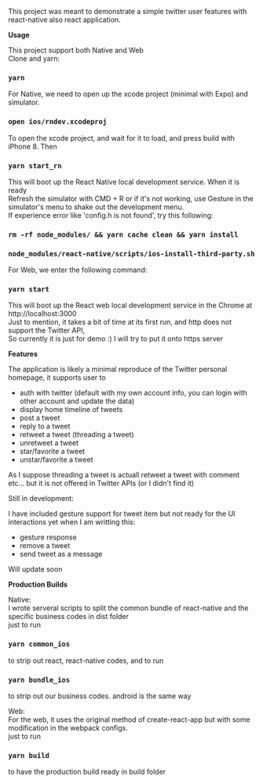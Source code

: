 This project was meant to demonstrate a simple twitter user features with react-native also react application. 

**Usage**

This project support both Native and Web<br>
Clone and yarn:

### `yarn`

For Native, we need to open up the xcode project (minimal with Expo) and simulator.

### `open ios/rndev.xcodeproj`

To open the xcode project, and wait for it to load, and press build with iPhone 8. Then <br>

### `yarn start_rn`

This will boot up the React Native local development service. When it is ready <br>
Refresh the simulator with CMD + R or if it's not working, use Gesture in the simulator's menu to shake out the development menu.<br>
If experience error like 'config.h is not found', try this following:

### `rm -rf node_modules/ && yarn cache clean && yarn install`
### `node_modules/react-native/scripts/ios-install-third-party.sh`

For Web, we enter the following command:

### `yarn start`

This will boot up the React web local development service in the Chrome at http://localhost:3000 <br>
Just to mention, it takes a bit of time at its first run, and http does not support the Twitter API, <br>
So currently it is just for demo :) I will try to put it onto https server

**Features**

The application is likely a minimal reproduce of the Twitter personal homepage, it supports user to 

* auth with twitter (default with my own account info, you can login with other account and update the data)
* display home timeline of tweets
* post a tweet
* reply to a tweet
* retweet a tweet (threading a tweet)
* unretweet a tweet
* star/favorite a tweet
* unstar/favorite a tweet

As I suppose threading a tweet is actuall retweet a tweet with comment etc... but it is not offered in Twitter APIs (or I didn't find it)

Still in development: <br>

I have included gesture support for tweet item but not ready for the UI interactions yet when I am writting this: <br>

* gesture response
* remove a tweet
* send tweet as a message

Will update soon

**Production Builds**

Native: <br>
I wrote serveral scripts to split the common bundle of react-native and the specific business codes in dist folder <br>
just to run
### `yarn common_ios`
to strip out react, react-native codes, and to run
### `yarn bundle_ios`
to strip out our business codes. android is the same way

Web: <br>
For the web, it uses the original method of create-react-app but with some modification in the webpack configs. <br>
just to run
### `yarn build`
to have the production build ready in build folder


